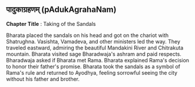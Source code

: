 ## पादुकाग्रहणम् (pAdukAgrahaNam)
**Chapter Title** : Taking of the Sandals

Bharata placed the sandals on his head and got on the chariot with Shatrughna. Vasishta, Vamadeva, and other ministers led the way. They traveled eastward, admiring the beautiful Mandakini River and Chitrakuta mountain. Bharata visited sage Bharadwaja's ashram and paid respects. Bharadwaja asked if Bharata met Rama. Bharata explained Rama's decision to honor their father's promise. Bharata took the sandals as a symbol of Rama's rule and returned to Ayodhya, feeling sorrowful seeing the city without his father and brother.